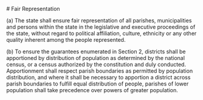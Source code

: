 # Fair Representation

(a) The state shall ensure fair representation of all parishes, municipalities and persons within the state in the legislative and executive proceedings of the state, without regard to political affiliation, culture, ethnicity or any other quality inherent among the people represented.

(b) To ensure the guarantees enumerated in Section 2, districts shall be apportioned by distribution of population as determined by the national census, or a census authorized by the constitution and duly conducted. Apportionment shall respect parish boundaries as permitted by population distribution, and where it shall be necessary to apportion a district across parish boundaries to fulfill equal distribution of people, parishes of lower population shall take precedence over powers of greater population.
